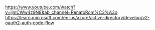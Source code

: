 https://www.youtube.com/watch?v=jjmCWw4z9N8&ab_channel=RenatoRom%C3%A3o
https://learn.microsoft.com/en-us/azure/active-directory/develop/v2-oauth2-auth-code-flow
